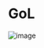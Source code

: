# GoL

![image](https://user-images.githubusercontent.com/4922422/209453759-4a382635-7eab-4583-bbe8-96ca43e36204.png)
